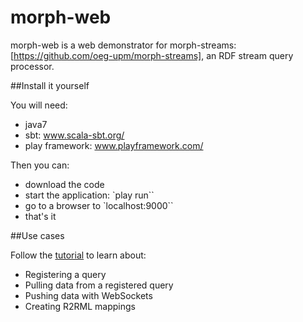 morph-web
=========

morph-web is a web demonstrator for morph-streams: [https://github.com/oeg-upm/morph-streams], an RDF stream query processor.

##Install it yourself

You will need:
* java7
* sbt: www.scala-sbt.org/
* play framework: www.playframework.com/‎

Then you can:

* download the code
* start the application: `play run``
* go to a browser to `localhost:9000``
* that's it

##Use cases

Follow the [tutorial](https://github.com/oeg-upm/morph-web/wiki/Tutorial:-Morph-streams) to learn about:
* Registering a query
* Pulling data from a registered query
* Pushing data with WebSockets
* Creating R2RML mappings
